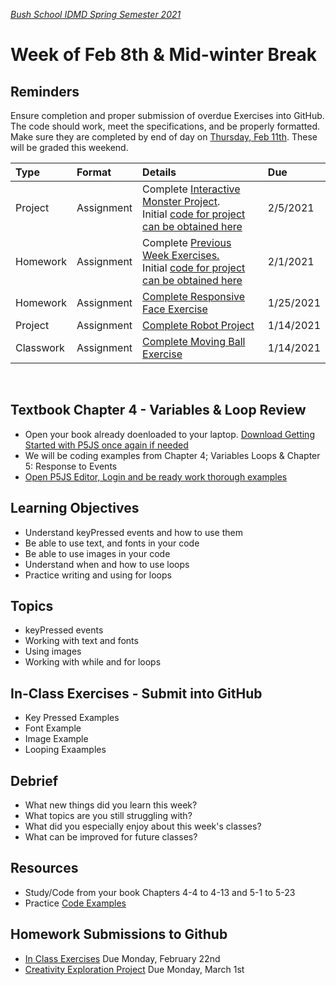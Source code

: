 [_Bush School IDMD Spring Semester 2021_](https://chandrunarayan.github.io/idmd/)

# Week of Feb 8th & Mid-winter Break

## Reminders
  Ensure completion and proper submission of overdue Exercises into GitHub.  The code should work, meet the specifications, and be properly formatted.  Make sure they are completed by end of day on <u>Thursday, Feb 11th</u>. These will be graded this weekend.

| Type | Format | Details |  Due
|  :--- |  :--- |  :--- |  :---
|  Project  |  Assignment |  Complete [Interactive Monster Project](https://chandrunarayan.github.io/idmd/lessons/week3/homework/interactive-monster.html). Initial [code for project can be obtained here](https://chandrunarayan.github.io/idmd/lessons/week3/code/) |  2/5/2021
|  Homework|    Assignment |  Complete [Previous Week Exercises.](https://chandrunarayan.github.io/idmd/lessons/week3/#exercises)  Initial [code for project can be obtained here](https://chandrunarayan.github.io/idmd/lessons/week3/code/)  |  2/1/2021
|  Homework |  Assignment |  [Complete Responsive Face Exercise](https://classroom.google.com/u/0/c/MjQ5OTg2OTEwMDEz/a/MjU1MDYxNDI3MTQ0/details?cjc=gmy37a3) |  1/25/2021
Project	|  Assignment  | [Complete Robot Project](https://classroom.google.com/u/0/c/MjQ5OTg2OTEwMDEz/a/MjUwMjg1MzYwNTk3/details?cjc=gmy37a3)  |  1/14/2021 
|  Classwork |  Assignment |  [Complete Moving Ball Exercise](https://chandrunarayan.github.io/idmd/lessons/week2/exercises/ball.html)  |  1/14/2021

<br/>

## Textbook Chapter 4 - Variables & Loop Review
  * Open your book already doenloaded to your laptop. [Download Getting Started with P5JS once again if needed](https://drive.google.com/drive/folders/1_zq8eZnKCsoD5Y-22_pZfTbOgZg2dwmB)
  * We will be coding examples from Chapter 4; Variables Loops & Chapter 5: Response to Events
  * [Open P5JS Editor, Login and be ready work thorough examples](https://editor.p5js.org)

## Learning Objectives

* Understand keyPressed events and how to use them
* Be able to use text, and fonts in your code
* Be able to use images in your code
* Understand when and how to use loops
* Practice writing and using for loops

## Topics
* keyPressed events
* Working with text and fonts
* Using images
* Working with while and for loops

## In-Class Exercises - Submit into GitHub
* Key Pressed Examples
* Font Example
* Image Example
* Looping Exaamples

## Debrief
* What new things did you learn this week?
* What topics are you still struggling with?
* What did you especially enjoy about this week's classes?
* What can be improved for future classes?

## Resources
* Study/Code from your book Chapters 4-4 to 4-13 and 5-1 to 5-23
* Practice [Code Examples](code)

## Homework Submissions to Github
* [In Class Exercises](code/readme.md) Due Monday, February 22nd
* [Creativity Exploration Project](homework/creativity-exploration.md) Due Monday, March 1st